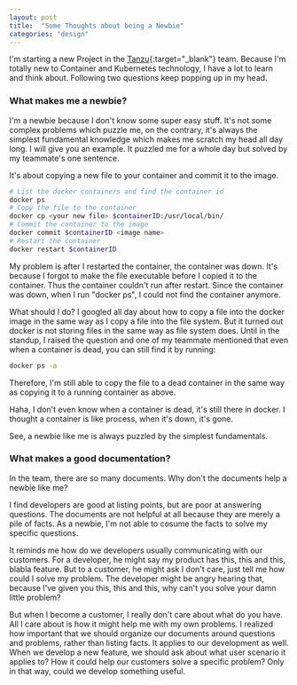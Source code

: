 ```yaml
---
layout: post
title:  "Some Thoughts about being a Newbie"
categories: "design"
---
```


I'm starting a new Project in the [Tanzu](https://tanzu.vmware.com/tanzu){:target="_blank"} team. Because I'm totally new to Container and Kubernetes technology, I have a lot to learn and think about. Following two questions keep popping up in my head.

### What makes me a newbie?

I'm a newbie because I don't know some super easy stuff. It's not some complex problems which puzzle me, on the contrary, it's always the simplest fundamental knowledge which makes me scratch my head all day long. I will give you an example. It puzzled me for a whole day but solved by my teammate's one sentence.

It's about copying a new file to your container and commit it to the image.

```bash
# List the docker containers and find the container id
docker ps
# Copy the file to the container
docker cp <your new file> $containerID:/usr/local/bin/
# Commit the container to the image
docker commit $containerID <image name>
# Restart the container
docker restart $containerID
```

My problem is after I restarted the container, the container was down. It's because I forgot to make the file executable before I copied it to the container. Thus the container couldn't run after restart. Since the container was down, when I run "docker ps", I could not find the container anymore.

What should I do? I googled all day about how to copy a file into the docker image in the same way as I copy a file into the file system. But it turned out docker is not storing files in the same way as file system does. Until in the standup, I raised the question and one of my teammate mentioned that even when a container is dead, you can still find it by running:

```bash
docker ps -a
```

Therefore, I'm still able to copy the file to a dead container in the same way as copying it to a running container as above. 

Haha, I don't even know when a container is dead, it's still there in docker. I thought a container is like process, when it's down, it's gone.

See, a newbie like me is always puzzled by the simplest fundamentals. 

### What makes a good documentation?

In the team, there are so many documents. Why don't the documents help a newbie like me?

I find developers are good at listing points, but are poor at answering questions. The documents are not helpful at all because they are merely a pile of facts. As a newbie, I'm not able to cosume the facts to solve my specific questions.

It reminds me how do we developers usually communicating with our customers. For a developer, he might say my product has this, this and this, blabla feature. But to a customer, he might ask I don't care, just tell me how could I solve my problem. The developer might be angry hearing that, because I've given you this, this and this, why can't you solve your damn little problem?

But when I become a customer, I really don't care about what do you have. All I care about is how it might help me with my own problems. I realized how important that we should organize our documents around questions and problems, rather than listing facts. It applies to our development as well. When we develop a new feature, we should ask about what user scenario it applies to? How it could help our customers solve a specific problem? Only in that way, could we develop something useful.